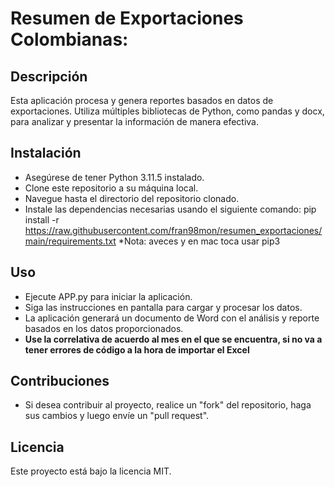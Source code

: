 # Resumen de Exportaciones Colombianas: 

## Descripción
Esta aplicación procesa y genera reportes basados en datos de exportaciones. Utiliza múltiples bibliotecas de Python, como pandas y docx, para analizar y presentar la información de manera efectiva.

## Instalación
- Asegúrese de tener Python 3.11.5 instalado.
- Clone este repositorio a su máquina local.
- Navegue hasta el directorio del repositorio clonado.
- Instale las dependencias necesarias usando el siguiente comando: pip install -r https://raw.githubusercontent.com/fran98mon/resumen_exportaciones/main/requirements.txt *Nota: aveces y en mac toca usar pip3

## Uso
- Ejecute APP.py para iniciar la aplicación.
- Siga las instrucciones en pantalla para cargar y procesar los datos.
- La aplicación generará un documento de Word con el análisis y reporte basados en los datos proporcionados.
- **Use la correlativa de acuerdo al mes en el que se encuentra, si no va a tener errores de código a la hora de importar el Excel** 

## Contribuciones
- Si desea contribuir al proyecto, realice un "fork" del repositorio, haga sus cambios y luego envíe un "pull request".

## Licencia
Este proyecto está bajo la licencia MIT.

